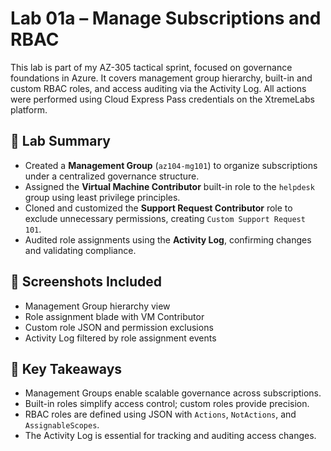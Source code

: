 # Lab 01a – Manage Subscriptions and RBAC

This lab is part of my AZ-305 tactical sprint, focused on governance foundations in Azure. It covers management group hierarchy, built-in and custom RBAC roles, and access auditing via the Activity Log. All actions were performed using Cloud Express Pass credentials on the XtremeLabs platform.

## 🔧 Lab Summary

- Created a **Management Group** (`az104-mg101`) to organize subscriptions under a centralized governance structure.
- Assigned the **Virtual Machine Contributor** built-in role to the `helpdesk` group using least privilege principles.
- Cloned and customized the **Support Request Contributor** role to exclude unnecessary permissions, creating `Custom Support Request 101`.
- Audited role assignments using the **Activity Log**, confirming changes and validating compliance.

## 📸 Screenshots Included

- Management Group hierarchy view  
- Role assignment blade with VM Contributor  
- Custom role JSON and permission exclusions  
- Activity Log filtered by role assignment events

## 🧠 Key Takeaways

- Management Groups enable scalable governance across subscriptions.  
- Built-in roles simplify access control; custom roles provide precision.  
- RBAC roles are defined using JSON with `Actions`, `NotActions`, and `AssignableScopes`.  
- The Activity Log is essential for tracking and auditing access changes.


